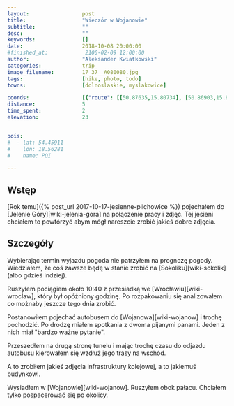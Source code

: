 ```yaml
---
layout:                 post
title:                  "Wieczór w Wojanowie"
subtitle:               ""
desc:                   ""
keywords:               []
date:                   2018-10-08 20:00:00
#finished_at:            2100-02-09 12:00:00
author:                 "Aleksander Kwiatkowski"
categories:             trip
image_filename:         17_37__A080080.jpg
tags:                   [hike, photo, todo]
towns:                  [dolnoslaskie, myslakowice]

coords:                 [{"route": [[50.87635,15.80734], [50.86903,15.81678], [50.86887,15.82734], [50.87640,15.81446], [50.87635,15.80648]], "type": "hike"}]
distance:               5
time_spent:             2
elevation:              23


pois:
#  - lat: 54.45911
#    lon: 18.56281
#    name: POI

---
```



## Wstęp

[Rok temu]({% post_url 2017-10-17-jesienne-pilchowice %}) pojechałem
do [Jelenie Góry][wiki-jelenia-gora] na połączenie pracy i zdjęć.
Tej jesieni chciałem to powtórzyć abym mógł
nareszcie zrobić jakieś dobre zdjęcia.

## Szczegóły

Wybierając termin wyjazdu pogoda nie patrzyłem na prognozę pogody.
Wiedziałem, że coś zawsze będę w stanie zrobić na [Sokoliku][wiki-sokolik]
(albo gdzieś indziej).

Ruszyłem pociągiem około 10:40 z przesiadką we [Wrocławiu][wiki-wroclaw],
który był opóźniony godzinę. Po rozpakowaniu się analizowałem co możnaby
jeszcze tego dnia zrobić.

Postanowiłem pojechać autobusem do [Wojanowa][wiki-wojanow] i trochę
pochodzić. Po drodzę miałem spotkania z dwoma pijanymi panami. Jeden
z nich miał "bardzo ważne pytanie".

Przeszedłem na drugą stronę tunelu i mając trochę czasu do odjazdu
autobusu kierowałem się wzdłuż jego trasy na wschód.

A to zrobiłem jakieś zdjęcia infrastruktury kolejowej, a to jakiemuś
budynkowi.

Wysiadłem w [Wojanowie][wiki-wojanow]. Ruszyłem obok pałacu.
Chciałem tylko pospacerować się po okolicy.
